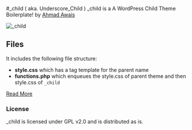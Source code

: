 #_child ( aka. Underscore_Child )
_child is a A WordPress Child Theme Boilerplate! by [Ahmad Awais](http://AhmadAwais.com/about/)

![_child](https://ahmadawais.com/wp-content/uploads/2015/08/child.jpg)

## Files

It includes the following file structure:
- **style.css** which has a tag template for the parent name
- **functions.php** which enqueues the style.css of parent theme and then style.css of `_child`

[Read More](https://ahmadawais.com/_child-wordpress-child-theme-boilerplate/)

### License

_child is licensed under GPL v2.0 and is distributed as is.
